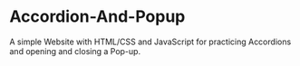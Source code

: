 # Accordion-And-Popup
A simple Website with HTML/CSS and JavaScript for practicing Accordions and opening and closing a Pop-up.
